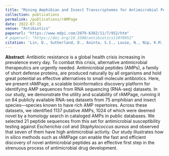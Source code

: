 ```yaml
---
title: "Mining Amphibian and Insect Transcriptomes for Antimicrobial Peptide Sequences with rAMPage"
collection: publications
permalink: /publications/rAMPage
date: 2022-07-15
venue: "Antibiotics"
paperurl: "https://www.mdpi.com/2079-6382/11/7/952/htm"
# paperurl: "https://doi.org/10.3390/antibiotics11070952"
citation: 'Lin, D., Sutherland, D., Aninta, S.I., Louie, N., Nip, K.M., Li, C., Yanai, A., Coombe, L., Warren, R.L., Helbing, C.C., Hoang, L.M.N., & Birol, I. (2022). &quot;Mining Amphibian and Insect Transcriptomes for Antimicrobial Peptide Sequences with rAMPage.&quot; <i>Antibiotics</i> 11(7).'
---
```


**Abstract**: Antibiotic resistance is a global health crisis increasing in prevalence every day. To combat this crisis, alternative antimicrobial therapeutics are urgently needed. Antimicrobial peptides (AMPs), a family of short defense proteins, are produced naturally by all organisms and hold great potential as effective alternatives to small molecule antibiotics. Here, we present rAMPage, a scalable bioinformatics discovery platform for identifying AMP sequences from RNA sequencing (RNA-seq) datasets. In our study, we demonstrate the utility and scalability of rAMPage, running it on 84 publicly available RNA-seq datasets from 75 amphibian and insect species—species known to have rich AMP repertoires. Across these datasets, we identified 1137 putative AMPs, 1024 of which were deemed novel by a homology search in cataloged AMPs in public databases. We selected 21 peptide sequences from this set for antimicrobial susceptibility testing against <i>Escherichia coli</i> and <i>Staphylococcus aureus</i> and observed that seven of them have high antimicrobial activity. Our study illustrates how in silico methods such as rAMPage can enable the fast and efficient discovery of novel antimicrobial peptides as an effective first step in the strenuous process of antimicrobial drug development.
